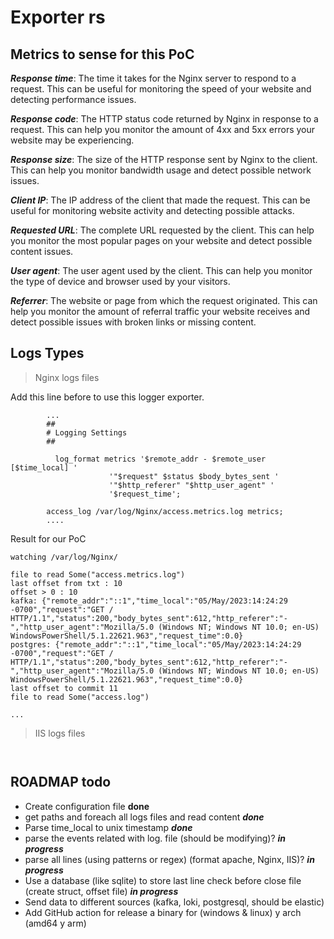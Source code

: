 # Exporter rs


## Metrics to sense for this PoC

**_Response time_**: The time it takes for the Nginx server to respond to a request. This can be useful for monitoring the speed of your website and detecting performance issues.

**_Response code_**: The HTTP status code returned by Nginx in response to a request. This can help you monitor the amount of 4xx and 5xx errors your website may be experiencing.

**_Response size_**: The size of the HTTP response sent by Nginx to the client. This can help you monitor bandwidth usage and detect possible network issues.

**_Client IP_**: The IP address of the client that made the request. This can be useful for monitoring website activity and detecting possible attacks.

**_Requested URL_**: The complete URL requested by the client. This can help you monitor the most popular pages on your website and detect possible content issues.

**_User agent_**: The user agent used by the client. This can help you monitor the type of device and browser used by your visitors.

**_Referrer_**: The website or page from which the request originated. This can help you monitor the amount of referral traffic your website receives and detect possible issues with broken links or missing content.

## Logs Types

> Nginx logs files 

Add this line before to use this logger exporter.
```Nginx
        ...
        ##
        # Logging Settings
        ##

          log_format metrics '$remote_addr - $remote_user [$time_local] '
                      '"$request" $status $body_bytes_sent '
                      '"$http_referer" "$http_user_agent" '
                      '$request_time';

        access_log /var/log/Nginx/access.metrics.log metrics;
        ....
```

Result for our PoC

```shell
watching /var/log/Nginx/

file to read Some("access.metrics.log")
last offset from txt : 10
offset > 0 : 10
kafka: {"remote_addr":"::1","time_local":"05/May/2023:14:24:29 -0700","request":"GET / HTTP/1.1","status":200,"body_bytes_sent":612,"http_referer":"-","http_user_agent":"Mozilla/5.0 (Windows NT; Windows NT 10.0; en-US) WindowsPowerShell/5.1.22621.963","request_time":0.0}
postgres: {"remote_addr":"::1","time_local":"05/May/2023:14:24:29 -0700","request":"GET / HTTP/1.1","status":200,"body_bytes_sent":612,"http_referer":"-","http_user_agent":"Mozilla/5.0 (Windows NT; Windows NT 10.0; en-US) WindowsPowerShell/5.1.22621.963","request_time":0.0}
last offset to commit 11
file to read Some("access.log")

...
```

> IIS logs files


```shell


```


## ROADMAP todo

- Create configuration file **done**
- get paths and foreach all logs files and read content **_done_**
- Parse time_local to unix timestamp **_done_**
- parse the events related with log. file (should be modifying)? **_in progress_**
- parse all lines (using patterns or regex) (format apache, Nginx, IIS)? **_in progress_**
- Use a database (like sqlite) to store last line check before close file (create struct, offset file) **_in progress_**
- Send data to different sources (kafka, loki, postgresql, should be elastic)
- Add GitHub action for release a binary for (windows & linux) y arch (amd64 y arm)
